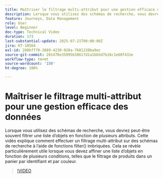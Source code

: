 ```yaml
---
title: Maîtriser le filtrage multi-attribut pour une gestion efficace des données
description: Lorsque vous utilisez des schémas de recherche, vous devrez peut-être souvent filtrer une liste d’objets en fonction de plusieurs attributs. Cette vidéo explique comment effectuer un filtrage multi-attribut sur des schémas de recherche à l’aide de fonctions filter() imbriquées. Cela se révèle particulièrement utile lorsque vous devez affiner une liste d’objets en fonction de plusieurs conditions, telles que le filtrage de produits dans un panier par identifiant et par couleur.
feature: Journeys, Data Management
role: User
level: Beginner
doc-type: Technical Video
duration: 173
last-substantial-update: 2025-07-21T00:00:00Z
jira: KT-18564
exl-id: 288bff70-3889-4230-920a-7681220ba9ec
source-git-commit: 201470e35095b38617d1a1bb5d7b16c1e60f431e
workflow-type: tm+mt
source-wordcount: '150'
ht-degree: 100%

---
```


# Maîtriser le filtrage multi-attribut pour une gestion efficace des données

Lorsque vous utilisez des schémas de recherche, vous devrez peut-être souvent filtrer une liste d’objets en fonction de plusieurs attributs. Cette vidéo explique comment effectuer un filtrage multi-attribut sur des schémas de recherche à l’aide de fonctions filter() imbriquées. Cela se révèle particulièrement utile lorsque vous devez affiner une liste d’objets en fonction de plusieurs conditions, telles que le filtrage de produits dans un panier par identifiant et par couleur.

>[!VIDEO](https://video.tv.adobe.com/v/3469319/?learn=on&enablevpops&captions=fre_fr)
